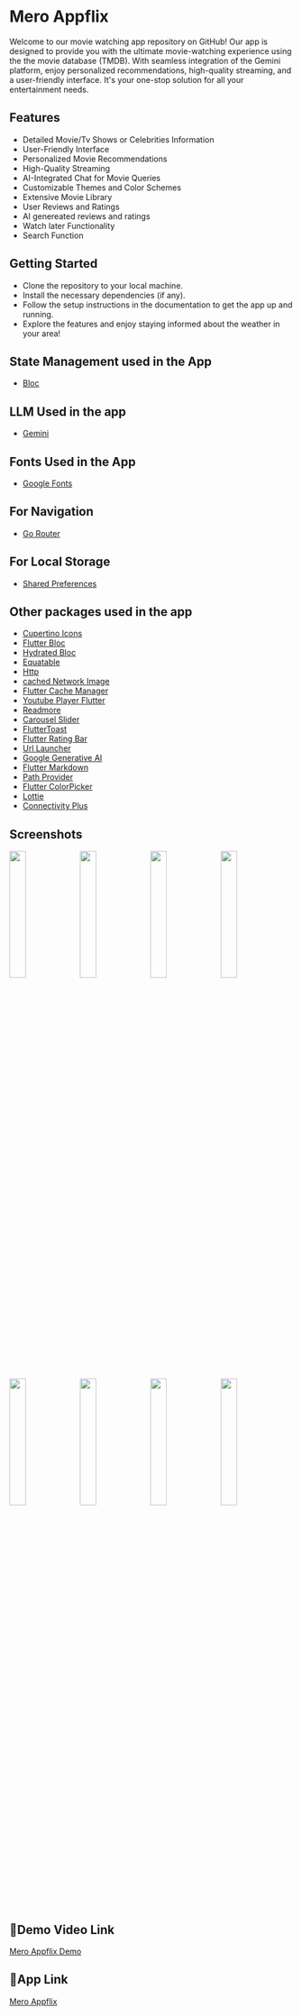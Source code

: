 # Mero Appflix

Welcome to our movie watching app repository on GitHub! Our app is designed to provide you with the ultimate movie-watching experience using the the movie database (TMDB). With seamless integration of the Gemini platform, enjoy personalized recommendations, high-quality streaming, and a user-friendly interface. It's your one-stop solution for all your entertainment needs.







## Features

- Detailed Movie/Tv Shows or Celebrities Information
- User-Friendly Interface
- Personalized Movie Recommendations
- High-Quality Streaming
- AI-Integrated Chat for Movie Queries
- Customizable Themes and Color Schemes
- Extensive Movie Library
- User Reviews and Ratings
- AI genereated reviews and ratings
- Watch later Functionality
- Search Function


## Getting Started

- Clone the repository to your local machine.
- Install the necessary dependencies (if any).
- Follow the setup instructions in the documentation to get the app up and running.
- Explore the features and enjoy staying informed about the weather in your area!
## State Management used in the App

- [Bloc](https://pub.dev/packages/bloc)
## LLM Used in the app

- [Gemini](https://gemini.google.com)
## Fonts Used in the App

- [Google Fonts](https://pub.dev/packages/google_fonts)
## For Navigation

- [Go Router](https://pub.dev/packages/go_router)
## For Local Storage

- [Shared Preferences](https://pub.dev/packages/shared_preferences)
## Other packages used in the app

- [Cupertino Icons](https://pub.dev/packages/cupertino_icons)
- [Flutter Bloc](https://pub.dev/packages/flutter_bloc)
- [Hydrated Bloc](https://pub.dev/packages/hydrated_bloc)
- [Equatable](https://pub.dev/packages/equatable)
- [Http](https://pub.dev/packages/http)
- [cached Network Image](https://pub.dev/packages/cached_network_image)
- [Flutter Cache Manager](https://pub.dev/packages/flutter_cache_manager)
- [Youtube Player Flutter](https://pub.dev/packages/youtube_player_flutter)
- [Readmore](https://pub.dev/packages/readmore)
- [Carousel Slider](https://pub.dev/packages/carousel_slider)
- [FlutterToast](https://pub.dev/packages/fluttertoast)
- [Flutter Rating Bar](https://pub.dev/packages/flutter_rating_bar)
- [Url Launcher](https://pub.dev/packages/url_launcher)
- [Google Generative AI](https://pub.dev/packages/google_generative_ai)
- [Flutter Markdown](https://pub.dev/packages/flutter_markdown)
- [Path Provider](https://pub.dev/packages/path_provider)
- [Flutter ColorPicker](https://pub.dev/packages/flutter_colorpicker)
- [Lottie](https://pub.dev/packages/lottie)
- [Connectivity Plus](https://pub.dev/packages/connectivity_plus)




## Screenshots
<img src="https://github.com/yugeshpoudel45/Mero_Appflix/assets/104973762/7481ef9d-ba62-493a-b009-6d3acc9786bb" width="24%" height="auto" >
<img src="https://github.com/yugeshpoudel45/Mero_Appflix/assets/104973762/f23343df-aa6e-41e0-873b-36118102e8d2" width="24%" height="auto" >
<img src="https://github.com/yugeshpoudel45/Mero_Appflix/assets/104973762/b69f3043-b8d4-4a9a-8a40-11ee563fda2f" width="24%" height="auto" >
<img src="https://github.com/yugeshpoudel45/Mero_Appflix/assets/104973762/821707c0-9005-4e55-ae65-54ed83d59e5b" width="24%" height="auto" >
<img src="https://github.com/yugeshpoudel45/Mero_Appflix/assets/104973762/d6a87e32-f8da-4eaa-8763-7ae3e40227b9" width="24%" height="auto" >
<img src="https://github.com/yugeshpoudel45/Mero_Appflix/assets/104973762/edf7d664-7217-402e-b5b6-f47b6d11f7f2" width="24%" height="auto" >
<img src="https://github.com/yugeshpoudel45/Mero_Appflix/assets/104973762/e36d4a36-e969-4423-9861-a699ed4cbb63" width="24%" height="auto" >
<img src="https://github.com/yugeshpoudel45/Mero_Appflix/assets/104973762/79b95c5b-4cdf-42d3-9b3d-a327cf291e2c" width="24%" height="auto" >



## 🔗Demo Video Link
[Mero Appflix Demo]()
## 🔗App Link
[Mero Appflix](https://drive.google.com/file/d/1-JCXtTVXe6ZcixSpzOuA5VnWllEedHhG/view?usp=sharing)
